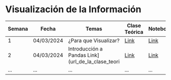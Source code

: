 # Visualización de la Información
| Semana | Fecha       | Temas           | Clase Teórica                                   | Notebook                                       |
|--------|-------------|-----------------|-------------------------------------------------|------------------------------------------------|
| 1      | 04/03/2024  | ¿Para que Visualizar?  | [Link](url_de_la_clase_teorica)                | [Link](url_del_notebook)                       |
| 2      | 04/03/2024  | Introducción a Pandas  Link](url_de_la_clase_teori| [Link](url_de_la_clase_teorica)                | [Link](url_del_notebook)                       |
| ...    | ...        | ...             | ...                                             | ...                                            |

